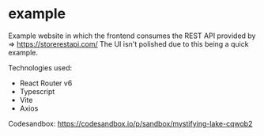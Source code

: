 # example

Example website in which the frontend consumes the REST API provided by => https://storerestapi.com/
The UI isn't polished due to this being a quick example.

Technologies used:
<ul>
<li>React Router v6</li>
<li>Typescript</li>
<li>Vite</li>
<li>Axios</li>
</ul>


Codesandbox: https://codesandbox.io/p/sandbox/mystifying-lake-cqwob2


